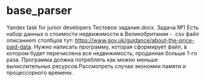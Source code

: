 # base_parser
Yandex task for junior developers
Тестовое задание.docx. Задача №1
 Есть набор данных о стоимости недвижимости в Великобритании - .csv файл описаниеm столбцов тут: https://www.gov.uk/guidance/about-the-price-paid-data. Нужно написать программу, которая сформирует файл, в котором будет перечислена вся недвижимость, проданная больше 1-го раза. Программа должна потреблять как можно меньше вычислительных ресурсов.Рассмотреть случаи экономии памяти и процессорного времени.
 
